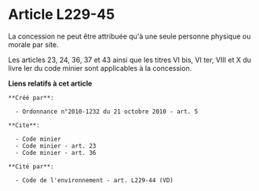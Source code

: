 # Article L229-45

La concession ne peut être attribuée qu'à une seule personne physique ou morale par site. 

Les articles 23, 24, 36, 37 et 43 ainsi que les titres VI bis, VI ter, VIII et X du livre Ier du code minier sont applicables
à la concession.

**Liens relatifs à cet article**

	**Créé par**:

	  - Ordonnance n°2010-1232 du 21 octobre 2010 - art. 5

	**Cite**:

	  - Code minier
	  - Code minier - art. 23
	  - Code minier - art. 36

	**Cité par**:

	  - Code de l'environnement - art. L229-44 (VD)
